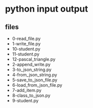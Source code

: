 # python input output


## files

- 0-read\_file.py
- 1-write\_file.py
- 10-student.py
- 11-student.py
- 12-pascal\_triangle.py
- 2-append\_write.py
- 3-to\_json\_string.py
- 4-from\_json\_string.py
- 5-save\_to\_json\_file.py
- 6-load\_from\_json\_file.py
- 7-add\_item.py
- 8-class\_to\_json.py
- 9-student.py
